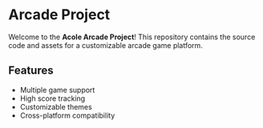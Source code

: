 # Arcade Project

Welcome to the **Acole Arcade Project**! This repository contains the source code and assets for a customizable arcade game platform.

## Features

- Multiple game support
- High score tracking
- Customizable themes
- Cross-platform compatibility